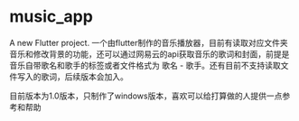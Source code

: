 # music_app

A new Flutter project.
一个由flutter制作的音乐播放器，目前有读取对应文件夹音乐和修改背景的功能，还可以通过网易云的api获取音乐的歌词和封面，前提是音乐自带歌名和歌手的标签或者文件格式为 歌名 - 歌手。还有目前不支持读取文件写入的歌词，后续版本会加入。

目前版本为1.0版本，只制作了windows版本，喜欢可以给打算做的人提供一点参考和帮助
